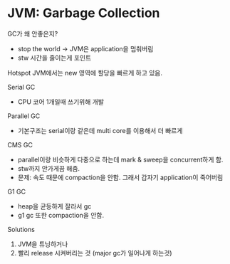 # JVM: Garbage Collection

GC가 왜 안좋은지?

- stop the world -> JVM은 application을 멈춰버림
- stw 시간을 줄이는게 포인트

Hotspot JVM에서는 new 영역에 할당을 빠르게 하고 있음.

Serial GC

- CPU 코어 1개일때 쓰기위해 개발

Parallel GC

- 기본구조는 serial이랑 같은데 multi core를 이용해서 더 빠르게

CMS GC

- parallel이랑 비슷하게 다중으로 하는데 mark & sweep을 concurrent하게 함.
- stw까지 안가게끔 해줌.
- 문제: 속도 때문에 compaction을 안함. 그래서 갑자기 application이 죽어버림

G1 GC

- heap을 균등하게 잘라서 gc
- g1 gc 또한 compaction을 안함.

Solutions

1. JVM을 튜닝하거나
2. 빨리 release 시켜버리는 것 (major gc가 일어나게 하는것)
